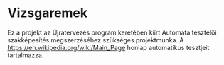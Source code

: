 # Vizsgaremek

Ez a projekt az Újratervezés program keretében kiírt Automata tesztelői szakképesítés megszerzéséhez szükséges projektmunka. A https://en.wikipedia.org/wiki/Main_Page honlap automatikus tesztjeit tartalmazza.

